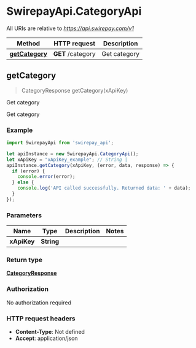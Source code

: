 # SwirepayApi.CategoryApi

All URIs are relative to *https://api.swirepay.com/v1*

Method | HTTP request | Description
------------- | ------------- | -------------
[**getCategory**](CategoryApi.md#getCategory) | **GET** /category | Get category



## getCategory

> CategoryResponse getCategory(xApiKey)

Get category

Get category

### Example

```javascript
import SwirepayApi from 'swirepay_api';

let apiInstance = new SwirepayApi.CategoryApi();
let xApiKey = "xApiKey_example"; // String | 
apiInstance.getCategory(xApiKey, (error, data, response) => {
  if (error) {
    console.error(error);
  } else {
    console.log('API called successfully. Returned data: ' + data);
  }
});
```

### Parameters


Name | Type | Description  | Notes
------------- | ------------- | ------------- | -------------
 **xApiKey** | **String**|  | 

### Return type

[**CategoryResponse**](CategoryResponse.md)

### Authorization

No authorization required

### HTTP request headers

- **Content-Type**: Not defined
- **Accept**: application/json


